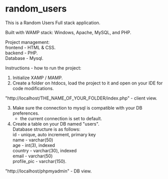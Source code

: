 # random_users

This is a Random Users Full stack application.</br>

Built with WAMP stack: Windows, Apache, MySQL, and PHP.</br>

Project management: </br>
frontend - HTML & CSS. </br>
backend - PHP. </br>
Database - Mysql. </br>

Instructions - how to run the project:</br>
1. Initialize XAMP / MAMP.</br>
2. Create a folder on htdocs, load the project to it and open on your IDE for code modifications.</br>

"http://localhost/THE_NAME_OF_YOUR_FOLDER/index.php" - client view.</br>

3. Make sure the connection to mysql is compatible with your DB preferences.</br>
    * the current connection is set to default.</br>
4. Create a table on your DB named "users". </br>
    Database structure is as follows:</br>
    id - unique, auto increment, primary key</br>
    name - varchar(50)</br>
    age - int(3), indexed</br>
    country - varchar(30), indexed</br>
    email - varchar(50)</br>
    profile_pic - varchar(150).</br>

"http://localhost/phpmyadmin" - DB view.</br>


